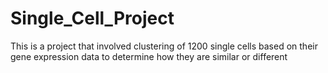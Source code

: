 # Single_Cell_Project
This is a project that involved clustering of 1200 single cells based on their gene expression data to determine how they are similar or different

